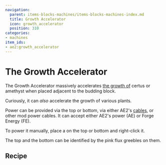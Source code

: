 ```yaml
---
navigation:
  parent: items-blocks-machines/items-blocks-machines-index.md
  title: Growth Accelerator
  icon: growth_accelerator
  position: 310
categories:
- machines
item_ids:
- ae2:growth_accelerator
---
```


# The Growth Accelerator

<BlockImage id="growth_accelerator" p:powered="true" scale="8"/>

The Growth Accelerator massively accelerates [the growth of](../ae2-mechanics/certus-growth.md) certus or amethyst when placed adjacent to the budding block.

Curiously, it can *also* accelerate the growth of various plants.

<GameScene zoom="6" interactive={true}>
  <ImportStructure src="../assets/assemblies/growth_accelerator.snbt" />
  <IsometricCamera yaw="195" pitch="30" />
</GameScene>

Power can be provided via the top or bottom, via either AE2's [cables](cables.md), or other mod power cables. It can
accept either AE2's power (AE) or Forge Energy (FE).

To power it manually, place a <ItemLink id="crank" /> on the top or bottom and right-click it.

The top and the bottom can be identified by the pink flux greebles on them.

<GameScene zoom="6" background="transparent">
<ImportStructure src="../assets/assemblies/accelerator_connections.snbt" />
<IsometricCamera yaw="195" pitch="30" />
</GameScene>

## Recipe

<RecipeFor id="growth_accelerator" />

